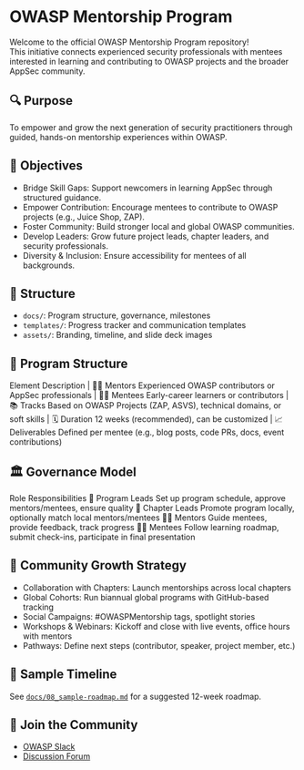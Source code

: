 # OWASP Mentorship Program

Welcome to the official OWASP Mentorship Program repository!  
This initiative connects experienced security professionals with mentees interested in learning and contributing to OWASP projects and the broader AppSec community.

## 🔍 Purpose
To empower and grow the next generation of security practitioners through guided, hands-on mentorship experiences within OWASP.

## 🎯 Objectives
- Bridge Skill Gaps: Support newcomers in learning AppSec through structured guidance.
- Empower Contribution: Encourage mentees to contribute to OWASP projects (e.g., Juice Shop, ZAP).
- Foster Community: Build stronger local and global OWASP communities.
- Develop Leaders: Grow future project leads, chapter leaders, and security professionals.
- Diversity & Inclusion: Ensure accessibility for mentees of all backgrounds.

## 📂 Structure
- `docs/`: Program structure, governance, milestones
- `templates/`: Progress tracker and communication templates
- `assets/`: Branding, timeline, and slide deck images

## 🧱 Program Structure
Element	Description
| 🧑‍🏫 Mentors	Experienced OWASP contributors or AppSec professionals
| 👩‍🎓 Mentees	Early-career learners or contributors
| 📚 Tracks	Based on OWASP Projects (ZAP, ASVS), technical domains, or soft skills
| 🗓️ Duration	12 weeks (recommended), can be customized
| 📈 Deliverables	Defined per mentee (e.g., blog posts, code PRs, docs, event contributions)


## 🏛️ Governance Model
Role	Responsibilities
🧭 Program Leads	Set up program schedule, approve mentors/mentees, ensure quality
📣 Chapter Leads	Promote program locally, optionally match local mentors/mentees
🧑‍💻 Mentors	Guide mentees, provide feedback, track progress
🙋‍♀️ Mentees	Follow learning roadmap, submit check-ins, participate in final presentation

## 🌱 Community Growth Strategy
- Collaboration with Chapters: Launch mentorships across local chapters
- Global Cohorts: Run biannual global programs with GitHub-based tracking
- Social Campaigns: #OWASPMentorship tags, spotlight stories
- Workshops & Webinars: Kickoff and close with live events, office hours with mentors
- Pathways: Define next steps (contributor, speaker, project member, etc.)

## 📅 Sample Timeline
See [`docs/08_sample-roadmap.md`](docs/08_sample-roadmap.md) for a suggested 12-week roadmap.

## 💬 Join the Community
- [OWASP Slack](https://owasp.org/slack/)
- [Discussion Forum](https://github.com/OWASP/owasp-community)
